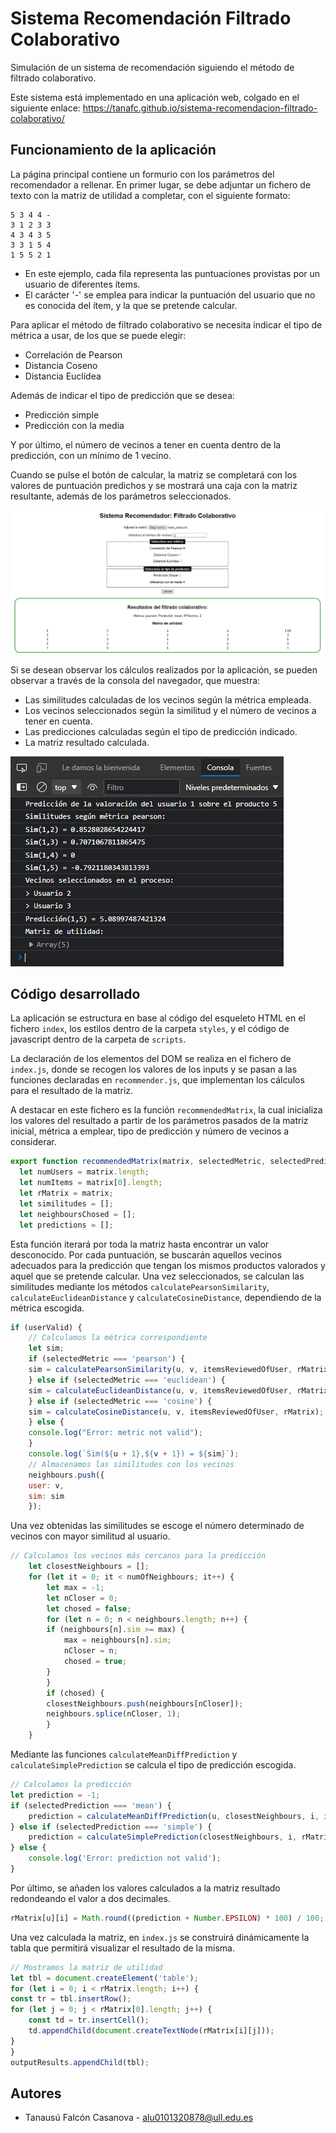 # Sistema Recomendación Filtrado Colaborativo
Simulación de un sistema de recomendación siguiendo el método de filtrado colaborativo.

Este sistema está implementado en una aplicación web, colgado en el siguiente enlace: https://tanafc.github.io/sistema-recomendacion-filtrado-colaborativo/

## Funcionamiento de la aplicación

La página principal contiene un formurio con los parámetros del recomendador a rellenar. En primer lugar, se debe adjuntar un fichero de texto con la matriz de utilidad a completar, con el siguiente formato:
```
5 3 4 4 -
3 1 2 3 3 
4 3 4 3 5
3 3 1 5 4
1 5 5 2 1
```
* En este ejemplo, cada fila representa las puntuaciones provistas por un usuario de diferentes ítems.
* El carácter '-' se emplea para indicar la puntuación del usuario que no es conocida del ítem, y la que se pretende calcular.

Para aplicar el método de filtrado colaborativo se necesita indicar el tipo de métrica a usar, de los que se puede elegir:
* Correlación de Pearson
* Distancia Coseno
* Distancia Euclídea

Además de indicar el tipo de predicción que se desea:
* Predicción simple
* Predicción con la media

Y por último, el número de vecinos a tener en cuenta dentro de la predicción, con un mínimo de 1 vecino.

Cuando se pulse el botón de calcular, la matriz se completará con los valores de puntuación predichos y se mostrará una caja con la matriz resultante, además de los parámetros seleccionados.

![Ejemplo de uso](./img/ejemplo_uso.PNG)

Si se desean observar los cálculos realizados por la aplicación, se pueden observar a través de la consola del navegador, que muestra:
* Las similitudes calculadas de los vecinos según la métrica empleada.
* Los vecinos seleccionados según la similitud y el número de vecinos a tener en cuenta.
* Las predicciones calculadas según el tipo de predicción indicado.
* La matriz resultado calculada.

![Cálculos mostrados por consola](./img/ejemplo_uso_consola.PNG)

## Código desarrollado

La aplicación se estructura en base al código del esqueleto HTML en el fichero `index`, los estilos dentro de la carpeta `styles`, y el código de javascript dentro de la carpeta de `scripts`.

La declaración de los elementos del DOM se realiza en el fichero de `index.js`, donde se recogen los valores de los inputs y se pasan a las funciones declaradas en `recommender.js`, que implementan los cálculos para el resultado de la matriz.

A destacar en este fichero es la función `recommendedMatrix`, la cual inicializa los valores del resultado a partir de los parámetros pasados de la matriz inicial, métrica a emplear, tipo de predicción y número de vecinos a considerar.

```js
export function recommendedMatrix(matrix, selectedMetric, selectedPrediction, numOfNeighbours) {
  let numUsers = matrix.length;
  let numItems = matrix[0].length;
  let rMatrix = matrix;
  let similitudes = [];
  let neighboursChosed = [];
  let predictions = [];
```

Esta función iterará por toda la matriz hasta encontrar un valor desconocido. Por cada puntuación, se buscarán aquellos vecinos adecuados para la predicción que tengan los mismos productos valorados y aquel que se pretende calcular. Una vez seleccionados, se calculan las similitudes mediante los métodos `calculatePearsonSimilarity`, `calculateEuclideanDistance` y `calculateCosineDistance`, dependiendo de la métrica escogida. 

```js
if (userValid) {
    // Calculamos la métrica correspondiente
    let sim;
    if (selectedMetric === 'pearson') {
    sim = calculatePearsonSimilarity(u, v, itemsReviewedOfUser, rMatrix);
    } else if (selectedMetric === 'euclidean') {
    sim = calculateEuclideanDistance(u, v, itemsReviewedOfUser, rMatrix);
    } else if (selectedMetric === 'cosine') {
    sim = calculateCosineDistance(u, v, itemsReviewedOfUser, rMatrix);
    } else {
    console.log("Error: metric not valid");
    }
    console.log(`Sim(${u + 1},${v + 1}) = ${sim}`);
    // Almacenamos las similitudes con los vecinos
    neighbours.push({
    user: v,
    sim: sim
    });
```

Una vez obtenidas las similitudes se escoge el número determinado de vecinos con mayor similitud al usuario.

```js
// Calculamos los vecinos más cercanos para la predicción
    let closestNeighbours = [];
    for (let it = 0; it < numOfNeighbours; it++) {
        let max = -1;
        let nCloser = 0;
        let chosed = false;
        for (let n = 0; n < neighbours.length; n++) {
        if (neighbours[n].sim >= max) {
            max = neighbours[n].sim;
            nCloser = n;
            chosed = true;
        }
        }
        if (chosed) {
        closestNeighbours.push(neighbours[nCloser]);
        neighbours.splice(nCloser, 1);
        }
    }
```

Mediante las funciones `calculateMeanDiffPrediction` y `calculateSimplePrediction` se calcula el tipo de predicción escogida.

```js
// Calculamos la predicción
let prediction = -1;
if (selectedPrediction === 'mean') {
    prediction = calculateMeanDiffPrediction(u, closestNeighbours, i, itemsReviewedOfUser, rMatrix);
} else if (selectedPrediction === 'simple') {
    prediction = calculateSimplePrediction(closestNeighbours, i, rMatrix);
} else {
    console.log('Error: prediction not valid');
}
```

Por último, se añaden los valores calculados a la matriz resultado redondeando el valor a dos decimales.

```js
rMatrix[u][i] = Math.round((prediction + Number.EPSILON) * 100) / 100;
```

Una vez calculada la matriz, en `index.js` se construirá dinámicamente la tabla que permitirá visualizar el resultado de la misma.

```js
// Mostramos la matriz de utilidad
let tbl = document.createElement('table');
for (let i = 0; i < rMatrix.length; i++) {
const tr = tbl.insertRow();
for (let j = 0; j < rMatrix[0].length; j++) {
    const td = tr.insertCell();
    td.appendChild(document.createTextNode(rMatrix[i][j]));
}
}
outputResults.appendChild(tbl);
```

## Autores
* Tanausú Falcón Casanova - alu0101320878@ull.edu.es






